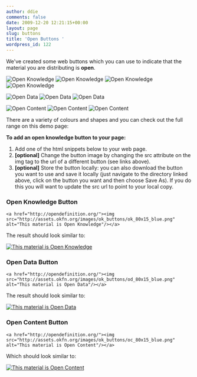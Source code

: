 ```yaml
---
author: ddie
comments: false
date: 2009-12-20 12:21:15+00:00
layout: page
slug: buttons
title: 'Open Buttons '
wordpress_id: 122
---
```


We've created some web buttons which you can use to indicate that the material you are distributing is **open**.

![Open Knowledge](http://assets.okfn.org/images/ok_buttons/ok_80x15_blue.png "Open Knowledge")
![Open Knowledge](http://assets.okfn.org/images/ok_buttons/ok_80x15_red_green.png "Open Knowledge")
![Open Knowledge](http://assets.okfn.org/images/ok_buttons/ok_80x15_orange_grey.png "Open Knowledge")
![Open Knowledge](http://assets.okfn.org/images/ok_buttons/ok_80x23_blue.png "Open Knowledge")

![Open Data](http://assets.okfn.org/images/ok_buttons/od_80x15_blue.png "Open Data")
![Open Data](http://assets.okfn.org/images/ok_buttons/od_80x15_red_green.png "Open Data")
![Open Data](http://assets.okfn.org/images/ok_buttons/od_80x23_blue.png "Open Data")

![Open Content](http://assets.okfn.org/images/ok_buttons/oc_80x15_blue.png "Open Content")
![Open Content](http://assets.okfn.org/images/ok_buttons/oc_80x15_red_green.png "Open Content")
![Open Content](http://assets.okfn.org/images/ok_buttons/oc_80x23_blue.png "Open Content")

There are a variety of colours and shapes and you can check out the full range on this demo page:



**To add an open knowledge button to your page:**

  1. Add one of the html snippets below to your web page.
  2. **[optional]** Change the button image by changing the src attribute on the img tag to the url of a different button (see links above).
  3. **[optional]** Store the button locally: you can also download the button you want to use and save it locally (just navigate to the directory linked above, click on the button you want and then choose Save As). If you do this you will want to update the src url to point to your local copy.

### Open Knowledge Button

```
<a href="http://opendefinition.org/"><img src="http://assets.okfn.org/images/ok_buttons/ok_80x15_blue.png" alt="This material is Open Knowledge"/></a>
```


The result should look similar to:



[
  ![This material is Open Knowledge](http://assets.okfn.org/images/ok_buttons/ok_80x15_blue.png)
](http://opendefinition.org/)


### Open Data Button

```
<a href="http://opendefinition.org/"><img src="http://assets.okfn.org/images/ok_buttons/od_80x15_blue.png" alt="This material is Open Data"/></a>
```

The result should look similar to:

[
  ![This material is Open Data](http://assets.okfn.org/images/ok_buttons/od_80x15_blue.png)
](http://opendefinition.org/)


### Open Content Button


```
<a href="http://opendefinition.org/"><img src="http://assets.okfn.org/images/ok_buttons/oc_80x15_blue.png" alt="This material is Open Content"/></a>
```


Which should look similar to:


[
  ![This material is Open Content](http://assets.okfn.org/images/ok_buttons/oc_80x15_blue.png)](http://opendefinition.org/)


